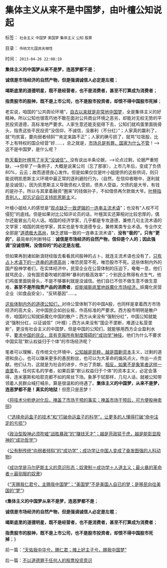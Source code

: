 # 集体主义从来不是中国梦，由叶檀公知说起

标签： `社会主义` `中国梦` `美国梦` `集体主义` `公知` `股票` 

目录： `传统文化国民劣根性`

时间： `2013-04-26 22:08:19`

**集体主义的中国梦从来不是梦，连恶梦都不是**；

**诚信是市场经济的自然产物，但是强调诚信人必定是左棍**；

**竭斯底里的道德明星，既不是经营者，也不是消费者，甚至不打算成为消费者**；

**指责股市的股神，既不是上市公司，也不是股市投资者，却恨不得中国股市死掉**；

老实说，咱国的“公共舆论环境”，[自古以来就是非常地中国梦](../../../2013/4/25/成功学的“向弱者倾斜”的中国梦.md)，全是集体主义的好精神。所以公知也很乖巧地不敢在面对公共商业环境之恶劣，却能对无权无势的平民投资道德，高标准地严要求。人家生意还能支挺得下去，公知们就鸡蛋里面挑骨头，指责这些平民投资“没信仰，不诚信，没暴利（不分红）”；人家真的赢利了，就“均贫富，要向弱者倾斜”“肯定来路不正”；人家的确亏损了，就骂“垃圾股，比不上有特权的国企经营”好……，总之就是，[市场总是有罪，国家为什么不管](../../../2011/8/15/胡乱批评政府的国民劣根性.md)！——>这不是中国梦，是什么呢？

[昨天看到叶檀骂了半天“没诚信”，](../../../2013/4/25/用QF2机构“拉动A股”是错误的货币政策，兼谈叶檀.md)没有说出半条论据，——>论点过剩，论据严重短缺，——>但举了一条例子，大概是说某公司（忘了那家），上市几年后，变成了负债80%，云云；故而道德良心发作。但是如果仅仅是叶小姐提供的这些供词，则只能说明凯恩斯主义环境中最正常的逐利避险行为，（自然，在信仰者眼中，逐利就是没诚信）。因为凯恩斯主义导致债权人受损，债务人受益，欠债的是大爷，有钱的是孙子。所以与其拿着融资“圈来”的钱做孙子，不如借债再欠款做大爷。[叶檀指责别人，却忘记自已支持凯恩斯主](../../../2013/4/12/如果凯恩斯主义是错的，中国将比日本惨得太多了.md)义。

叶檀小姐给人的感觉是“[观点缺乏一致逻辑的一连串主流术语](../../../2011/1/28/缺乏逻辑能力可能是脑残综合症的典型症状.md)”；也没有“人权不可侵犯”的底线。但是如果对比公知评论员的话，叶檀其实还算相对比较忠厚的，偶尔还能冒出几句人话。咱国的经济学家，几乎都是专攻道德，兼修几句主流术语的文学家；咱国的其他学家，其实也是专攻道德专业，兼修某类专业术语。专业作文全部是“[道德极大高尚](../../../2010/9/2/疯神演义：最根本的市场“道德”.md)，缺乏逻辑一致的一连串主流术语”，**没有“极的”，只有“更的”**。最简单的判断特征：**诚信是市场经济的自然产物，信仰是个人的；因此强调“没诚信啊，没信仰的”的必定是左棍**。

但如果再到诸如新浪财经版去看看民间股神的占卜，就连主流术语也没有了，[只有占卜术语下的一连串的道德高尚](../../../2011/12/28/季节性股神现象：算命神棍和股神半仙.md)；唯恐民营不死，唯恐股市不死。这些体制内外的国产股神学者们，在实体经济中，民营企业在公营体制的压迫下，奄奄一息，他们就骂民企，没有国资委吹嘘的那种“暴利的极高效率”；个别民企熬得有点生气，他们鸡蛋里面挑骨头，不是不够暴利就是没诚信。他们自已不但不做生意不做生意难，**甚至不是所指责产品的消费者**，[却能竭斯底里地妖魔化市场经济，](../../../2011/6/18/食品安全有成本，不可以无限索求.md)妖魔化民营企业（如食品安全），“反转基因”……。

[这些体制内外的道德公知们，](../../../2011/5/18/否定市场的五毛股神信仰什么？.md)对待公营体制下的中国A股，也同样是拿着西方市场经济的高大全，对中国民企如创业板，作高标准的严要求。西方股市明明是散户市，咱国的公知就妖魔化中国的散户；西方从来没有“强制分红”，中国公知就能说“强制分红，以证诚信”（叶檀）；西方从来没有“国企不垄断，难道让私营垄断”，更没有社会主义的中国梦，但是中国的公知们，就能够用西方企业盈利水平，[要求中国的民企，具有克服所有制度障碍的“成功学”神技](../../../2013/4/25/“成功学”培养奋发图强的人科动物.md)。他们为什么不要求中国实现“默认权益归于个体”的市场经济呢？

笔者可以理解，在传统文化环境中，[公知越是民粹，越是围剿资本](../../../2013/4/1/短缺导致“改革，革命”的必要，民粹统治者却围剿资本主义异端！.md)主义，过剩的道德和良心，也可以赚来更多的愚民粉丝，也可以为大革命的煽风点火，作出一点贡献。他们认为，这就是为社会的进步，作出了贡献。[相反，如果不是象笔者这样一直匿](../../../2013/4/3/木异于林未必秀，人民群众必欲毁之.md)名，任何实名的学者，如果启蒙“默认权益归于个体”的资本主义，必定会落得，连米塞斯和哈耶克都不如的屌丝下场。象茅于轼那样，几句人话，就被公知带领着人民群众喊打喊杀，算是很温和的待遇了。**集体主义的中国梦，从来不是梦，连恶梦都不是！真实的地狱**！但愿只是恶梦！

《[将技术分析绝对化后，掩盖了市场干预的事实；掩盖市场干预后，可方便股神卖拐](../../../2012/1/6/技术分析绝对化的政治意义和股神的奋斗.md)》

《[“选择命运盒子的技术”和“打破命运盒子的科学”，让更多的人懂得打破“命中注定的亏损”](../../../2012/1/7/“选择命运盒子的技术”和“打破命运盒子的科学”.md)》

《[政治型股神必须吹嘘“战胜暴政”的“赚钱天才”；越是苛政猛于虎，越是能彰显股神的“成功哲学”](../../../2013/4/24/为什么股民赚不到钱？股神却赚盘满钵满？.md)》

《[公有制传统“向弱者倾斜”的“成功学”；成功学让中国人变成了奋发图强的人科动物](../../../2013/4/25/“成功学”培养奋发图强的人科动物.md)》

《[成功学是马尔萨斯主义的意识形态；奴隶制＝成功学＋人道主义；最火暴的革命者＝最驯服的奴隶](../../../2013/4/25/成功学的“向弱者倾斜”的中国梦.md)》

《[“天赐我仁君兮，主赐我中国梦”；“美国梦”不是美国人自已的梦；是移民向往美国的“梦”](../../../2013/4/26/“天佑我中华兮，赐仁君；摊上好主子兮，赐我中国梦”.md)》

《**集体主义的中国梦从来不是梦，连恶梦都不是**；

**诚信是市场经济的自然产物，但是强调诚信人必定是左棍**；

**竭斯底里的道德明星，既不是经营者，也不是消费者，甚至不打算成为消费者**；

**指责股市的股神，既不是上市公司，也不是股市投资者，却恨不得中国股市死掉**；》



前一篇：[“天佑我中华兮，赐仁君；摊上好主子兮，赐我中国梦”](../../../2013/4/26/“天佑我中华兮，赐仁君；摊上好主子兮，赐我中国梦”.md)

后一篇：[不以道德罪于任何人的股票投资意识](../../../2013/4/26/不以道德罪于任何人的股票投资意识.md)